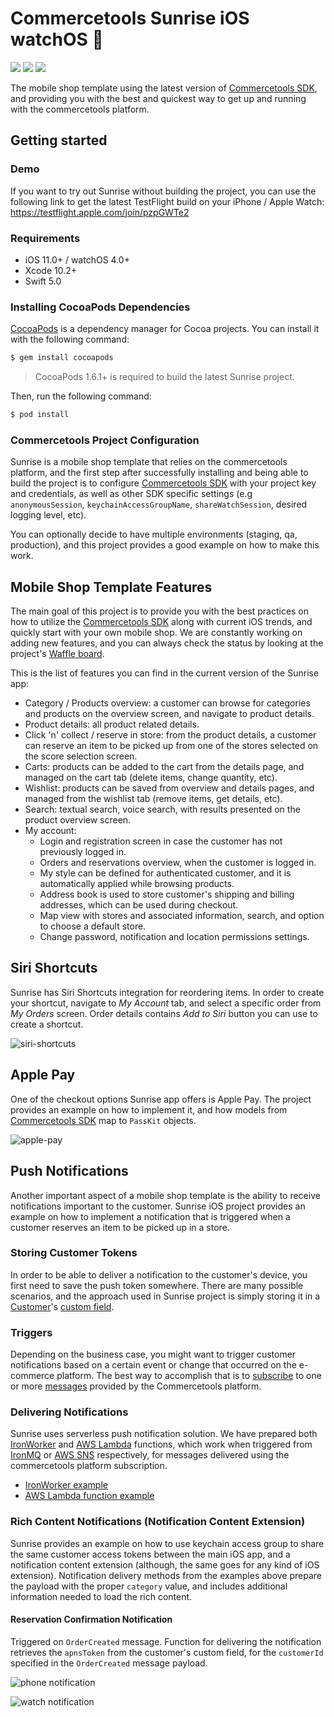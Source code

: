 # Commercetools Sunrise iOS watchOS :sunrise:

[![][travis img]][travis]
[![][license img]][license]
[![][demo img]][demo]

The mobile shop template using the latest version of [Commercetools SDK](https://github.com/commercetools/commercetools-ios-sdk), and providing you with the best and quickest way to get up and running with the commercetools platform.

## Getting started

### Demo

If you want to try out Sunrise without building the project, you can use the following link to get the latest TestFlight build on your iPhone / Apple Watch: https://testflight.apple.com/join/pzpGWTe2

### Requirements

- iOS 11.0+ / watchOS 4.0+
- Xcode 10.2+
- Swift 5.0

### Installing CocoaPods Dependencies

[CocoaPods](http://cocoapods.org) is a dependency manager for Cocoa projects. You can install it with the following command:

```bash
$ gem install cocoapods
```

> CocoaPods 1.6.1+ is required to build the latest Sunrise project.

Then, run the following command:

```bash
$ pod install
```

### Commercetools Project Configuration

Sunrise is a mobile shop template that relies on the commercetools platform, and the first step after successfully installing and being able to build the project is to configure [Commercetools SDK](https://github.com/commercetools/commercetools-ios-sdk) with your project key and credentials, as well as other SDK specific settings (e.g `anonymousSession`, `keychainAccessGroupName`, `shareWatchSession`, desired logging level, etc).

You can optionally decide to have multiple environments (staging, qa, production), and this project provides a good example on how to make this work.

## Mobile Shop Template Features

The main goal of this project is to provide you with the best practices on how to utilize the [Commercetools SDK](https://github.com/commercetools/commercetools-ios-sdk) along with current iOS trends, and quickly start with your own mobile shop. We are constantly working on adding new features, and you can always check the status by looking at the project's [Waffle board](https://waffle.io/commercetools/commercetools-sunrise-ios).

This is the list of features you can find in the current version of the Sunrise app:
- Category / Products overview: a customer can browse for categories and products on the overview screen, and navigate to product details.
- Product details: all product related details.
- Click 'n' collect / reserve in store: from the product details, a customer can reserve an item to be picked up from one of the stores selected on the score selection screen.
- Carts: products can be added to the cart from the details page, and managed on the cart tab (delete items, change quantity, etc).
- Wishlist: products can be saved from overview and details pages, and managed from the wishlist tab (remove items, get details, etc).
- Search: textual search, voice search, with results presented on the product overview screen.
- My account:
  - Login and registration screen in case the customer has not previously logged in.
  - Orders and reservations overview, when the customer is logged in.
  - My style can be defined for authenticated customer, and it is automatically applied while browsing products.
  - Address book is used to store customer's shipping and billing addresses, which can be used during checkout.
  - Map view with stores and associated information, search, and option to choose a default store.
  - Change password, notification and location permissions settings.

## Siri Shortcuts

Sunrise has Siri Shortcuts integration for reordering items. In order to create your shortcut, navigate to _My Account_ tab, and select a specific order from _My Orders_ screen. Order details contains _Add to Siri_ button you can use to create a shortcut.

![siri-shortcuts](https://user-images.githubusercontent.com/14024032/54280662-45ce3c00-4598-11e9-9ae6-4825829a2785.png)

## Apple Pay

One of the checkout options Sunrise app offers is Apple Pay. The project provides an example on how to implement it, and how models from [Commercetools SDK](https://github.com/commercetools/commercetools-ios-sdk) map to `PassKit` objects.

![apple-pay](https://user-images.githubusercontent.com/14024032/54283647-bd9f6500-459e-11e9-8013-7738e7e85216.png)

## Push Notifications

Another important aspect of a mobile shop template is the ability to receive notifications important to the customer. Sunrise iOS project provides an example on how to implement a notification that is triggered when a customer reserves an item to be picked up in a store.

### Storing Customer Tokens

In order to be able to deliver a notification to the customer's device, you first need to save the push token somewhere. There are many possible scenarios, and the approach used in Sunrise project is simply storing it in a [Customer](http://dev.commercetools.com/http-api-projects-customers.html#customer)'s [custom field](http://dev.commercetools.com/http-api-projects-custom-fields.html#customfields).

### Triggers

Depending on the business case, you might want to trigger customer notifications based on a certain event or change that occurred on the e-commerce platform. The best way to accomplish that is to [subscribe](http://dev.commercetools.com/http-api-projects-subscriptions.html) to one or more [messages](http://dev.commercetools.com/http-api-projects-messages.html) provided by the Commercetools platform.

### Delivering Notifications

Sunrise uses serverless push notification solution. We have prepared both [IronWorker](https://www.iron.io/platform/ironworker/) and [AWS Lambda](https://aws.amazon.com/lambda/) functions, which work when triggered from [IronMQ](https://www.iron.io/platform/ironmq/) or [AWS SNS](https://aws.amazon.com/sns/) respectively, for messages delivered using the commercetools platform subscription.
- [IronWorker example](https://github.com/nikola-mladenovic/notification-service-iron-worker)
- [AWS Lambda function example](https://github.com/nikola-mladenovic/notification-service-aws-lambda)

### Rich Content Notifications (Notification Content Extension)

Sunrise provides an example on how to use keychain access group to share the same customer access tokens between the main iOS app, and a notification content extension (although, the same goes for any kind of iOS extension).
Notification delivery methods from the examples above prepare the payload with the proper `category` value, and includes additional information needed to load the rich content.

#### Reservation Confirmation Notification

Triggered on `OrderCreated` message. Function for delivering the notification retrieves the `apnsToken` from the customer's custom field, for the `customerId` specified in the `OrderCreated` message payload.

![phone notification](https://cloud.githubusercontent.com/assets/14024032/22203139/dbb949c8-e16b-11e6-8088-09258ace2fbe.png)

![watch notification](https://cloud.githubusercontent.com/assets/14024032/22203151/f321d4ea-e16b-11e6-8454-29189681ea94.png)

[travis]:https://travis-ci.org/commercetools/commercetools-ios-sdk
[travis img]:https://travis-ci.org/commercetools/commercetools-ios-sdk.svg?branch=master

[license]:LICENSE
[license img]:https://img.shields.io/badge/License-Apache%202-blue.svg

[demo]:https://testflight.apple.com/join/pzpGWTe2
[demo img]:https://img.shields.io/badge/Demo-TestFlight-blue.svg